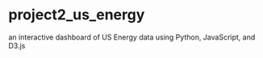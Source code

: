 # project2_us_energy
an interactive dashboard of US Energy data using Python, JavaScript, and D3.js
